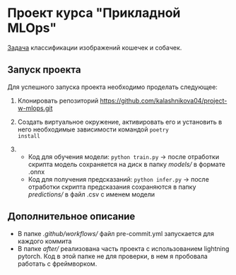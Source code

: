 # Проект курса "Прикладной MLOps"
[Задача](https://github.com/girafe-ai/ml-course/blob/2020_spring/week0_12_CNN/week12_cnn_seminar.ipynb) классификации изображений кошечек и собачек.

## Запуск проекта
Для успешного запуска проекта необходимо проделать следующее:

1. Клонировать репозиторий https://github.com/kalashnikova04/project-w-mlops.git

2. Создать виртуальное окружение, активировать его и установить в него необходимые зависимости командой <code>poetry install</code>

3. - Код для обучения модели: <code>python train.py</code> -> после отработки скрипта модель сохраняется на диск в папку *models/* в формате .onnx
    - Код для получения предсказаний: <code>python infer.py</code> -> после отработки скрипта предсказания сохраняются в папку *predictions/* в файл .csv с именем модели

## Дополнительное описание
- В папке *.github/workflows/* файл pre-commit.yml запускается для каждого коммита
- В папке *after/* реализована часть проекта с использованием lightning pytorch. Код в этой папке не для проверки, в нем я пробовала работать с фреймворком.
